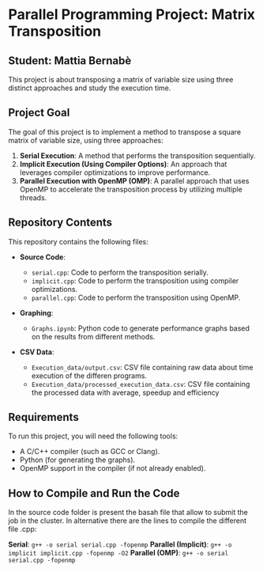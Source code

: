# Parallel Programming Project: Matrix Transposition
## Student: Mattia Bernabè

This project is about transposing a matrix of variable size using three distinct approaches and study the execution time.

## Project Goal

The goal of this project is to implement a method to transpose a square matrix of variable size, using three approaches:

1. **Serial Execution**: A method that performs the transposition sequentially.
2. **Implicit Execution (Using Compiler Options)**: An approach that leverages compiler optimizations to improve performance.
3. **Parallel Execution with OpenMP (OMP)**: A parallel approach that uses OpenMP to accelerate the transposition process by utilizing multiple threads.

## Repository Contents

This repository contains the following files:

- **Source Code**:
  - `serial.cpp`: Code to perform the transposition serially.
  - `implicit.cpp`: Code to perform the transposition using compiler optimizations.
  - `parallel.cpp`: Code to perform the transposition using OpenMP.

- **Graphing**:
  - `Graphs.ipynb`: Python code to generate performance graphs based on the results from different methods.

- **CSV Data**:
  - `Execution_data/output.csv`: CSV file containing raw data about time execution of the differen programs.
  - `Execution_data/processed_execution_data.csv`: CSV file containing the processed data with average, speedup and efficiency

## Requirements

To run this project, you will need the following tools:

- A C/C++ compiler (such as GCC or Clang).
- Python (for generating the graphs).
- OpenMP support in the compiler (if not already enabled).

## How to Compile and Run the Code
In the source code folder is present the basah file that allow to submit the job in the cluster.
In alternative there are the lines to compile the different file .cpp: 

**Serial**: ```g++ -o serial serial.cpp -fopenmp```
**Parallel (Implicit)**: ```g++ -o implicit implicit.cpp -fopenmp -O2```
**Parallel (OMP)**: ```g++ -o serial serial.cpp -fopenmp```

